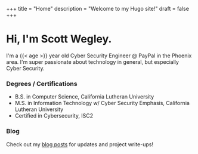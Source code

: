 +++
title = "Home"
description = "Welcome to my Hugo site!"
draft = false
+++

# Hi, I'm Scott Wegley.

I'm a {{< age >}} year old Cyber Security Engineer @ PayPal in the Phoenix area.  I'm super passionate about technology in general, but especially Cyber Security.  

### Degrees / Certifications
- B.S. in Computer Science, California Lutheran University
- M.S. in Information Technology w/ Cyber Security Emphasis, California Lutheran University
- Certified in Cybersecurity, ISC2

### Blog

Check out my [blog posts](/ScottWegley/posts/) for updates and project write-ups!

